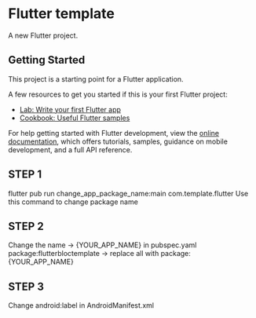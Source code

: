 # Flutter template

A new Flutter project.

## Getting Started

This project is a starting point for a Flutter application.

A few resources to get you started if this is your first Flutter project:

- [Lab: Write your first Flutter app](https://docs.flutter.dev/get-started/codelab)
- [Cookbook: Useful Flutter samples](https://docs.flutter.dev/cookbook)

For help getting started with Flutter development, view the
[online documentation](https://docs.flutter.dev/), which offers tutorials,
samples, guidance on mobile development, and a full API reference.

## STEP 1
flutter pub run change_app_package_name:main com.template.flutter
Use this command to change package name


## STEP 2
Change the name -> {YOUR_APP_NAME} in pubspec.yaml 
package:flutterbloctemplate -> replace all with package:{YOUR_APP_NAME}

## STEP 3
Change android:label in AndroidManifest.xml 

